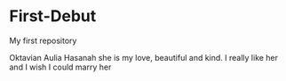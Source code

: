 # First-Debut
My first repository

Oktavian Aulia Hasanah 
she is my love, beautiful and kind.
I really like her and I wish I could marry her
